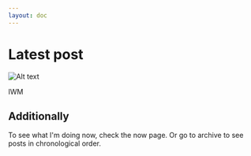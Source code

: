 ```yaml
---
layout: doc
---
```


# Latest post
![Alt text](.../images/1.png)




IWM

## Additionally

To see what I'm doing now, check the now page. Or go to archive to see posts in chronological order.
